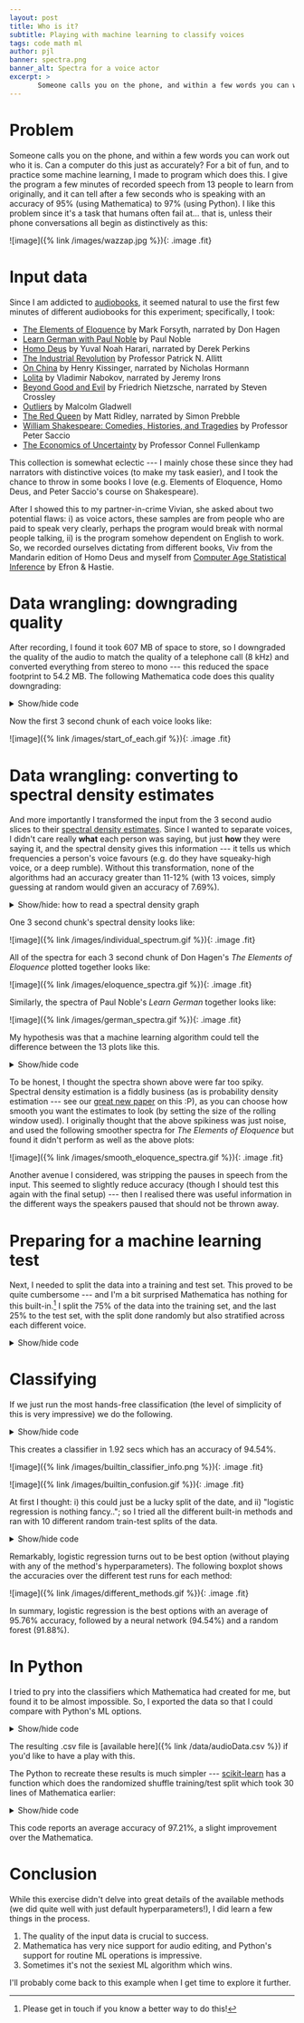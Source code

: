 ```yaml
---
layout: post
title: Who is it?
subtitle: Playing with machine learning to classify voices
tags: code math ml
author: pjl
banner: spectra.png
banner_alt: Spectra for a voice actor
excerpt: >
       Someone calls you on the phone, and within a few words you can work out who it is. Can a computer do this just as accurately? For a bit of fun, and to practice some machine learning, I made to program which does this. I give the program a few minutes of recorded speech from 13 people to learn from originally, and it can tell from a few seconds of speech who is speaking with an accuracy of 95% (using Mathematica) to 97% (using Python).
---
```


# Problem

Someone calls you on the phone, and within a few words you can work out who it is. Can a computer do this just as accurately? For a bit of fun, and to practice some machine learning, I made to program which does this. I give the program a few minutes of recorded speech from 13 people to learn from originally, and it can tell after a few seconds who is speaking with an accuracy of 95% (using Mathematica) to 97% (using Python). I like this problem since it's a task that humans often fail at... that is, unless their phone conversations all begin as distinctively as this:

![image]({% link /images/wazzap.jpg %}){: .image .fit}

# Input data

Since I am addicted to [audiobooks](http://www.audible.com), it seemed natural to use the first few minutes of different audiobooks for this experiment; specifically, I took:
- [The Elements of Eloquence](https://www.audible.com/pd/Self-Development/The-Elements-of-Eloquence-Audiobook/B00O1GCA5M) by Mark Forsyth, narrated by Don Hagen
- [Learn German with Paul Noble](https://www.audible.com/pd/Language-Instruction/Learn-German-with-Paul-Noble-Part-1-Audiobook/B00A2XEA0Q/) by Paul Noble
- [Homo Deus](https://www.audible.com/pd/Nonfiction/Homo-Deus-Audiobook/B01HH0PH6M) by Yuval Noah Harari, narrated by Derek Perkins
- [The Industrial Revolution](https://www.audible.com/pd/History/The-Industrial-Revolution-Audiobook/B00NMPA3P2) by Professor Patrick N. Allitt
- [On China](https://www.audible.com/pd/History/On-China-Audiobook/B0050ISJPA) by Henry Kissinger, narrated by Nicholas Hormann
- [Lolita](https://www.audible.com/pd/Fiction/Lolita-Audiobook/B0032N2TYC/) by Vladimir Nabokov, narrated by Jeremy Irons
- [Beyond Good and Evil](https://www.audible.com/pd/Nonfiction/Beyond-Good-and-Evil-Audiobook/B004TBQRKS) by Friedrich Nietzsche, narrated by Steven Crossley
- [Outliers](https://www.audible.com/pd/Nonfiction/Outliers-Audiobook/B002UZDRK8/) by Malcolm Gladwell
- [The Red Queen](https://www.audible.com/pd/Science-Technology/The-Red-Queen-Audiobook/B004J1CQC6) by Matt Ridley, narrated by Simon Prebble
- [William Shakespeare: Comedies, Histories, and Tragedies](https://www.audible.com/pd/Classics/William-Shakespeare-Comedies-Histories-and-Tragedies-Audiobook/B00DJ7ITC2) by Professor Peter Saccio
- [The Economics of Uncertainty](https://www.audible.com/pd/Self-Development/The-Economics-of-Uncertainty-Audiobook/B00XP35LM6) by Professor Connel Fullenkamp

This collection is somewhat eclectic --- I mainly chose these since they had narrators with distinctive voices (to make my task easier), and I took the chance to throw in some books I love (e.g. Elements of Eloquence, Homo Deus, and Peter Saccio's course on Shakespeare).

After I showed this to my partner-in-crime Vivian, she asked about two potential flaws: i) as voice actors, these samples are from people who are paid to speak very clearly, perhaps the program would break with normal people talking, ii) is the program somehow dependent on English to work. So, we recorded ourselves dictating from different books, Viv from the Mandarin edition of Homo Deus and myself from [Computer Age Statistical Inference](https://web.stanford.edu/~hastie/CASI/) by Efron & Hastie.

# Data wrangling: downgrading quality

After recording, I found it took 607 MB of space to store, so I downgraded the quality of the audio to match the quality of a telephone call (8 kHz) and converted everything from stereo to mono --- this reduced the space footprint to 54.2 MB. The following Mathematica code does this quality downgrading:

<details>
<summary>Show/hide code</summary>
{% gist 41d7d5380a9693c37991e845ae15f3b9 down_sample.nb %}
</details>

Now the first 3 second chunk of each voice looks like:

![image]({% link /images/start_of_each.gif %}){: .image .fit}

# Data wrangling: converting to spectral density estimates

And more importantly I transformed the input from the 3 second audio slices to their [spectral density estimates](https://en.wikipedia.org/wiki/Spectral_density_estimation). Since I wanted to separate voices, I didn't care really __what__ each person was saying, but just __how__ they were saying it, and the spectral density gives this information --- it tells us which frequencies a person's voice favours (e.g. do they have squeaky-high voice, or a deep rumble). Without this transformation, none of the algorithms had an accuracy greater than 11-12% (with 13 voices, simply guessing at random would given an accuracy of 7.69%).

<details>
<summary>Show/hide: how to read a spectral density graph</summary>
When we speak, we generate a lot of frequencies at once, and we tend to use some unique range of frequencies more than others. This is why we can say the same words as each other but sound different, it's our "voice fingerprint" if you like. A spectral density graph shows how much power (i.e. how loud) we give to all the available frequencies. 

Imagine hearing two extreme voices: a loud and deep voice (e.g. Darth Vader), or a quiet and high-pitched voice (e.g. a squeaky librarian). If you recorded their voice, and looked at their spectral densities, you'd see something like:

<div markdown="1">
   ![image]({% link /images/cartoon_spectrum.jpg %}){: .image .fit}
</div>

Which one is the red and which is the blue? Vader uses deeper tones, which means lower frequencies, so his spectral curve will have a peak on the left side. As he bellows louder than a librarian, we'd expect his spectral curve to be higher as a general fact. So, Vader would generate the red curve.
</details>

One 3 second chunk's spectral density looks like:

![image]({% link /images/individual_spectrum.gif %}){: .image .fit}

All of the spectra for each 3 second chunk of Don Hagen's _The Elements of Eloquence_ plotted together looks like:

![image]({% link /images/eloquence_spectra.gif %}){: .image .fit}

Similarly, the spectra of Paul Noble's _Learn German_ together looks like:

![image]({% link /images/german_spectra.gif %}){: .image .fit}

My hypothesis was that a machine learning algorithm could tell the difference between the 13 plots like this.

<details>
<summary>Show/hide code</summary>
{% gist 41d7d5380a9693c37991e845ae15f3b9 split_and_spectral_estimate.nb %}
</details>

To be honest, I thought the spectra shown above were far too spiky. Spectral density estimation is a fiddly business (as is probability density estimation --- see our [great new paper](https://arxiv.org/abs/1711.11218) on this :P), as you can choose how smooth you want the estimates to look (by setting the size of the rolling window used). I originally thought that the above spikiness was just noise, and used the following smoother spectra for _The Elements of Eloquence_ but found it didn't perform as well as the above plots:

![image]({% link /images/smooth_eloquence_spectra.gif %}){: .image .fit}

Another avenue I considered, was stripping the pauses in speech from the input. This seemed to slightly reduce accuracy (though I should test this again with the final setup) --- then I realised there was useful information in the different ways the speakers paused that should not be thrown away.

# Preparing for a machine learning test

Next, I needed to split the data into a training and test set. This proved to be quite cumbersome --- and I'm a bit surprised Mathematica has nothing for this built-in.[^1] I split the 75% of the data into the training set, and the last 25% to the test set, with the split done randomly but also stratified across each different voice.

<details>
<summary>Show/hide code</summary>
{% gist 41d7d5380a9693c37991e845ae15f3b9 train_test_stratified_split.nb %}
</details>

# Classifying

If we just run the most hands-free classification (the level of simplicity of this is very impressive) we do the following.

<details>
<summary>Show/hide code</summary>
{% gist 41d7d5380a9693c37991e845ae15f3b9 simple_classifer.nb %}
</details>

This creates a classifier in 1.92 secs which has an accuracy of 94.54%.

![image]({% link /images/builtin_classifier_info.png %}){: .image .fit}

![image]({% link /images/builtin_confusion.gif %}){: .image .fit}

At first I thought: i) this could just be a lucky split of the date, and ii) "logistic regression is nothing fancy.."; so I tried all the different built-in methods and ran with 10 different random train-test splits of the data. 

<details>
<summary>Show/hide code</summary>
{% gist 41d7d5380a9693c37991e845ae15f3b9 multiple_classifiers.nb %}
</details>

Remarkably, logistic regression turns out to be best option (without playing with any of the method's hyperparameters). The following boxplot shows the accuracies over the different test runs for each method:

![image]({% link /images/different_methods.gif %}){: .image .fit}

In summary, logistic regression is the best options with an average of 95.76% accuracy, followed by a neural network (94.54%) and a random forest (91.88%).

# In Python

I tried to pry into the classifiers which Mathematica had created for me, but found it to be almost impossible. So, I exported the data so that I could compare with Python's ML options.

<details>
<summary>Show/hide code</summary>
{% gist 41d7d5380a9693c37991e845ae15f3b9 export_data.nb %}
</details>

The resulting .csv file is [available here]({% link /data/audioData.csv %}) if you'd like to have a play with this.

The Python to recreate these results is much simpler --- [scikit-learn](http://scikit-learn.org/) has a function which does the randomized shuffle training/test split which took 30 lines of Mathematica earlier:

<details>
<summary>Show/hide code</summary>
{% gist 41d7d5380a9693c37991e845ae15f3b9 voices.py %}
</details>

This code reports an average accuracy of 97.21%, a slight improvement over the Mathematica.

# Conclusion

While this exercise didn't delve into great details of the available methods (we did quite well with just default hyperparameters!), I did learn a few things in the process.

1. The quality of the input data is crucial to success.
2. Mathematica has very nice support for audio editing, and Python's support for routine ML operations is impressive.
3. Sometimes it's not the sexiest ML algorithm which wins.

I'll probably come back to this example when I get time to explore it further.

[^1]: Please get in touch if you know a better way to do this!
